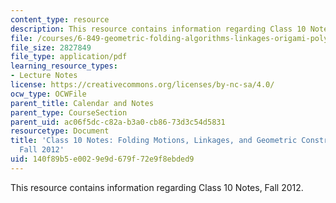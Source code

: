 ```yaml
---
content_type: resource
description: This resource contains information regarding Class 10 Notes, Fall 2012.
file: /courses/6-849-geometric-folding-algorithms-linkages-origami-polyhedra-fall-2012/140f89b5e0029e9d679f72e9f8ebded9_MIT6_849F12_C10.pdf
file_size: 2827849
file_type: application/pdf
learning_resource_types:
- Lecture Notes
license: https://creativecommons.org/licenses/by-nc-sa/4.0/
ocw_type: OCWFile
parent_title: Calendar and Notes
parent_type: CourseSection
parent_uid: ac06f5dc-c82a-b3a0-cb86-73d3c54d5831
resourcetype: Document
title: 'Class 10 Notes: Folding Motions, Linkages, and Geometric Construction, 6.849
  Fall 2012'
uid: 140f89b5-e002-9e9d-679f-72e9f8ebded9
---
```

This resource contains information regarding Class 10 Notes, Fall 2012.